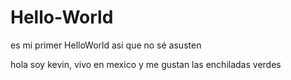 # Hello-World
es mi primer HelloWorld asi que no sé asusten

hola soy kevin, vivo en mexico y me gustan las enchiladas verdes

